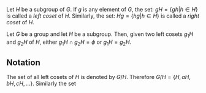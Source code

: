 Let $H$ be a subgroup of $G$. If $g$ is any element of $G$, the set:
$gH= \{gh | h \in H \}$ is called a *left coset* of $H$.
Similarly, the set:
$Hg = \{ hg | h \in H \}$ is called a *right coset* of $H$.

Let $G$ be a group and let $H$ be a subgroup. Then, given two left cosets $g_{1}H$ and $g_{2}H$ of $H$, either $g_{1}H \cap g_{2}H=\phi$ or $g_{1}H=g_{2}H$.

## Notation

The set of all left cosets of $H$ is denoted by $G/H$. Therefore $G / H = \{ H,aH,bH,cH,\dots \}$. Similarly the set 